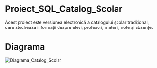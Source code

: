 # Proiect_SQL_Catalog_Scolar
Acest proiect este versiunea electronică a catalogului școlar tradițional, care stocheaza informații despre elevi, profesori, materii, note și absențe.

# Diagrama
![Diagrama_Catalog_Scolar](https://github.com/LilianaAntal/Proiect_SQL_Catalog_Scolar/assets/28876531/520af9e0-bb11-49b5-bfd3-370fbf3065e5)
